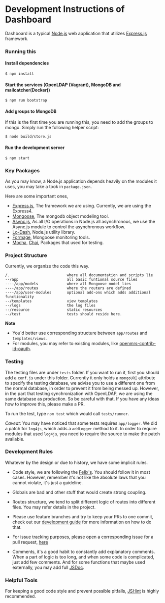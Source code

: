 Development Instructions of Dashboard
===

Dashboard is a typical [Node.js][1] web application that utilizes [Express.js][0] framework.

### Running this

#### Install dependencies

``` shell
$ npm install
```

#### Start the services (OpenLDAP (Vagrant), MongoDB and mailcatcher(Docker))

``` shell
$ npm run bootstrap
```

#### Add groups to MongoDB
If this is the first time you are running this, you need to add the groups to mongo. Simply run the following helper script:

``` shell
$ node build/store.js
```

#### Run the development server

``` shell
$ npm start
```


### Key Packages
As you may know, a Node.js application depends heavily on the modules it uses, you may take a took in `package.json`.

Here are some important ones,

+ [Express.js][0], The framework we are using.
    Currently, we are using the Express4.
+ [Mongoose][3], The mongodb object modeling tool.
+ [Async.js][2], As all I/O operations in Node.js all asynchronous, we use the Async.js module to control the asynchronous workflow.
+ [Lo-Dash][5], Node.js utility library.
+ [Formage][6], Mongoose monitoring tools.
+ [Mocha](http://mochajs.org), [Chai](http://chaijs.com/), Packages that used for testing.

### Project Structure
Currently, we organize the code this way.

```
/.                          where all documentation and scripts lie
--/app                      all basic funtional source files
----/app/models             where all Mongoose model lies
----/app/routes             where the routers are defined
----/app/user-modules       optional add-ons which adds additional functionality
--/templates                view templates
--/logs                     the log files
--/resource                 static resources
--/test                     tests should reside here.
```
**Note**
+ You'd better use corresponding structure between `app/routes` and `templates/views`.
+ For modules, you may refer to existing modules, like [openmrs-contrib-id-oauth](https://github.com/openmrs/openmrs-contrib-id-oauth).

### Testing
The testing files are under `tests` folder. If you want to run it, first you should add a `conf.js` under this folder. Currently it only holds a `mongoURI` attribute to specify the testing database, we advise you to use a different one from the normal database, in order to prevent it from being messed up. However, in the part that testing synchronization with OpenLDAP, we are using the same database as production. So be careful with that. If you have any ideas how to improve this, please make a PR.

To run the test, type `npm test` which would call `tests/runner`.

*Caveat*: You may have noticed that some tests requires `app/logger`. We did a patch for `log4js`, which adds a `addLogger` method to it. In order to require modules that used `log4js`, you need to require the source to make the patch available.

### Development Rules
Whatever by the design or due to history, we have some implicit rules.

+ Code style, we are following the [Felix's](http://nodeguide.com/style.html). You should follow it in most cases. However, remember it's not like the absolute laws that you cannot violate, it's just a guideline.

+ Globals are bad and other stuff that would create strong coupling.

+ Routes structure, we tend to split different logic of routes into different files. You may refer details in the project.

+ Please use feature branches and try to keep your PRs to one commit, check out our [development guide][7] for more information on how to do that.

+ For issue tracking purposes, please open a corresponding issue for a pull request, [here](http://issues.openmrs.org/browse/ID)

+ Comments, it's a good habit to constantly add explanatory comments. When a part of logic is too long, and when some code is complicated, just add few comments. And for some functions that maybe used externally, you may add full [JSDoc](http://en.wikipedia.org/wiki/JSDoc).


### Helpful Tools

For keeping a good code style and prevent possible pitfalls, [JSHint](http://www.jshint.com/) is highly recommended.


[0]: http://expressjs.com/
[1]: http://nodejs.org/
[2]: https://github.com/caolan/async
[3]: http://mongoosejs.com/
[5]: http://lodash.com/
[6]: https://github.com/TheNodeILs/formage
[7]: http://en.flossmanuals.net/openmrs-developers-guide/development-process/
